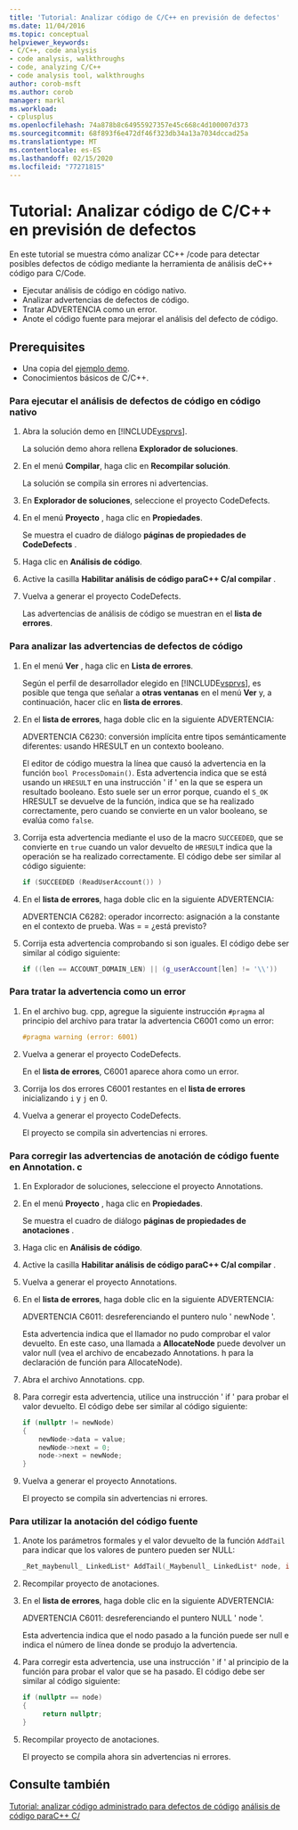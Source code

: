 ```yaml
---
title: 'Tutorial: Analizar código de C/C++ en previsión de defectos'
ms.date: 11/04/2016
ms.topic: conceptual
helpviewer_keywords:
- C/C++, code analysis
- code analysis, walkthroughs
- code, analyzing C/C++
- code analysis tool, walkthroughs
author: corob-msft
ms.author: corob
manager: markl
ms.workload:
- cplusplus
ms.openlocfilehash: 74a878b8c64955927357e45c668c4d100007d373
ms.sourcegitcommit: 68f893f6e472df46f323db34a13a7034dccad25a
ms.translationtype: MT
ms.contentlocale: es-ES
ms.lasthandoff: 02/15/2020
ms.locfileid: "77271815"
---
```

# <a name="walkthrough-analyzing-cc-code-for-defects"></a>Tutorial: Analizar código de C/C++ en previsión de defectos

En este tutorial se muestra cómo analizar CC++ /code para detectar posibles defectos de código mediante la herramienta de análisis deC++ código para C/Code.

- Ejecutar análisis de código en código nativo.
- Analizar advertencias de defectos de código.
- Tratar ADVERTENCIA como un error.
- Anote el código fuente para mejorar el análisis del defecto de código.

## <a name="prerequisites"></a>Prerequisites

- Una copia del [ejemplo demo](../code-quality/demo-sample.md).
- Conocimientos básicos de C/C++.

### <a name="to-run-code-defect-analysis-on-native-code"></a>Para ejecutar el análisis de defectos de código en código nativo

1. Abra la solución demo en [!INCLUDE[vsprvs](../code-quality/includes/vsprvs_md.md)].

     La solución demo ahora rellena **Explorador de soluciones**.

2. En el menú **Compilar**, haga clic en **Recompilar solución**.

     La solución se compila sin errores ni advertencias.

3. En **Explorador de soluciones**, seleccione el proyecto CodeDefects.

4. En el menú **Proyecto** , haga clic en **Propiedades**.

     Se muestra el cuadro de diálogo **páginas de propiedades de CodeDefects** .

5. Haga clic en **Análisis de código**.

6. Active la casilla **Habilitar análisis de código paraC++ C/al compilar** .

7. Vuelva a generar el proyecto CodeDefects.

     Las advertencias de análisis de código se muestran en el **lista de errores**.

### <a name="to-analyze-code-defect-warnings"></a>Para analizar las advertencias de defectos de código

1. En el menú **Ver** , haga clic en **Lista de errores**.

     Según el perfil de desarrollador elegido en [!INCLUDE[vsprvs](../code-quality/includes/vsprvs_md.md)], es posible que tenga que señalar a **otras ventanas** en el menú **Ver** y, a continuación, hacer clic en **lista de errores**.

2. En el **lista de errores**, haga doble clic en la siguiente ADVERTENCIA:

     ADVERTENCIA C6230: conversión implícita entre tipos semánticamente diferentes: usando HRESULT en un contexto booleano.

     El editor de código muestra la línea que causó la advertencia en la función `bool ProcessDomain()`. Esta advertencia indica que se está usando un `HRESULT` en una instrucción ' if ' en la que se espera un resultado booleano.  Esto suele ser un error porque, cuando el `S_OK` HRESULT se devuelve de la función, indica que se ha realizado correctamente, pero cuando se convierte en un valor booleano, se evalúa como `false`.

3. Corrija esta advertencia mediante el uso de la macro `SUCCEEDED`, que se convierte en `true` cuando un valor devuelto de `HRESULT` indica que la operación se ha realizado correctamente. El código debe ser similar al código siguiente:

   ```cpp
   if (SUCCEEDED (ReadUserAccount()) )
   ```

4. En el **lista de errores**, haga doble clic en la siguiente ADVERTENCIA:

     ADVERTENCIA C6282: operador incorrecto: asignación a la constante en el contexto de prueba. Was = = ¿está previsto?

5. Corrija esta advertencia comprobando si son iguales. El código debe ser similar al código siguiente:

   ```cpp
   if ((len == ACCOUNT_DOMAIN_LEN) || (g_userAccount[len] != '\\'))
   ```

### <a name="to-treat-warning-as-an-error"></a>Para tratar la advertencia como un error

1. En el archivo bug. cpp, agregue la siguiente instrucción `#pragma` al principio del archivo para tratar la advertencia C6001 como un error:

   ```cpp
   #pragma warning (error: 6001)
   ```

2. Vuelva a generar el proyecto CodeDefects.

     En el **lista de errores**, C6001 aparece ahora como un error.

3. Corrija los dos errores C6001 restantes en el **lista de errores** inicializando `i` y `j` en 0.

4. Vuelva a generar el proyecto CodeDefects.

     El proyecto se compila sin advertencias ni errores.

### <a name="to-correct-the-source-code-annotation-warnings-in-annotationc"></a>Para corregir las advertencias de anotación de código fuente en Annotation. c

1. En Explorador de soluciones, seleccione el proyecto Annotations.

2. En el menú **Proyecto** , haga clic en **Propiedades**.

     Se muestra el cuadro de diálogo **páginas de propiedades de anotaciones** .

3. Haga clic en **Análisis de código**.

4. Active la casilla **Habilitar análisis de código paraC++ C/al compilar** .

5. Vuelva a generar el proyecto Annotations.

6. En el **lista de errores**, haga doble clic en la siguiente ADVERTENCIA:

     ADVERTENCIA C6011: desreferenciando el puntero nulo ' newNode '.

     Esta advertencia indica que el llamador no pudo comprobar el valor devuelto. En este caso, una llamada a **AllocateNode** puede devolver un valor null (vea el archivo de encabezado Annotations. h para la declaración de función para AllocateNode).

7. Abra el archivo Annotations. cpp.

8. Para corregir esta advertencia, utilice una instrucción ' if ' para probar el valor devuelto. El código debe ser similar al código siguiente:

   ```cpp
   if (nullptr != newNode)
   {
       newNode->data = value;
       newNode->next = 0;
       node->next = newNode;
   }
   ```

9. Vuelva a generar el proyecto Annotations.

     El proyecto se compila sin advertencias ni errores.

### <a name="to-use-source-code-annotation"></a>Para utilizar la anotación del código fuente

1. Anote los parámetros formales y el valor devuelto de la función `AddTail` para indicar que los valores de puntero pueden ser NULL:

   ```cpp
   _Ret_maybenull_ LinkedList* AddTail(_Maybenull_ LinkedList* node, int value)
   ```

2. Recompilar proyecto de anotaciones.

3. En el **lista de errores**, haga doble clic en la siguiente ADVERTENCIA:

     ADVERTENCIA C6011: desreferenciando el puntero NULL ' node '.

     Esta advertencia indica que el nodo pasado a la función puede ser null e indica el número de línea donde se produjo la advertencia.

4. Para corregir esta advertencia, use una instrucción ' if ' al principio de la función para probar el valor que se ha pasado. El código debe ser similar al código siguiente:

   ```cpp
   if (nullptr == node)
   {
        return nullptr;
   }
   ```

5. Recompilar proyecto de anotaciones.

     El proyecto se compila ahora sin advertencias ni errores.

## <a name="see-also"></a>Consulte también

[Tutorial: analizar código administrado para defectos de código](../code-quality/walkthrough-analyzing-managed-code-for-code-defects.md)
[análisis de código paraC++ C/](../code-quality/code-analysis-for-c-cpp-overview.md)

